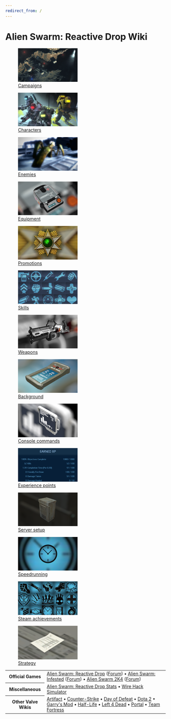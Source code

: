 ```yaml
---
redirect_from: /
---
```


# Alien Swarm: Reactive Drop Wiki

<div class="main-page-grid">
<a href="campaigns"><figure><img src="/assets/UI_Campaigns.png" width="187" height="105" alt=""><figcaption>Campaigns</figcaption></figure></a>
<a href="characters"><figure><img src="/assets/UI_Characters.png" width="187" height="105" alt=""><figcaption>Characters</figcaption></figure></a>
<a href="enemies"><figure><img src="/assets/UI_Enemies.png" width="187" height="105" alt=""><figcaption>Enemies</figcaption></figure></a>
<a href="equipment"><figure><img src="/assets/UI_Equipment.png" width="187" height="105" alt=""><figcaption>Equipment</figcaption></figure></a>
<a href="promotion"><figure><img src="/assets/UI_Promotion.png" width="187" height="105" alt=""><figcaption>Promotions</figcaption></figure></a>
<a href="skills"><figure><img src="/assets/UI_Skills.png" width="187" height="105" alt=""><figcaption>Skills</figcaption></figure></a>
<a href="weapons"><figure><img src="/assets/UI_Weapons.png" width="187" height="105" alt=""><figcaption>Weapons</figcaption></figure></a>
<a href="background"><figure><img src="/assets/UI_Background.png" width="187" height="105" alt=""><figcaption>Background</figcaption></figure></a>
<a href="console-commands"><figure><img src="/assets/UI_Console.png" width="187" height="105" alt=""><figcaption>Console commands</figcaption></figure></a>
<a href="experience-points"><figure><img src="/assets/UI_Experience.png" width="187" height="105" alt=""><figcaption>Experience points</figcaption></figure></a>
<a href="server-setup"><figure><img src="/assets/UI_ServerSetup.png" width="187" height="105" alt=""><figcaption>Server setup</figcaption></figure></a>
<a href="speedrunning"><figure><img src="/assets/UI_Speedrunning.png" width="187" height="105" alt=""><figcaption>Speedrunning</figcaption></figure></a>
<a href="steam-achievements"><figure><img src="/assets/UI_Achievements.png" width="187" height="105" alt=""><figcaption>Steam achievements</figcaption></figure></a>
<a href="strategy"><figure><img src="/assets/UI_Strategy.png" width="187" height="105" alt=""><figcaption>Strategy</figcaption></figure></a>
</div>

<table class="footer-list"><tbody>
<tr><th>Official Games</th><td><a href="https://store.steampowered.com/app/563560/">Alien Swarm: Reactive Drop</a> (<a href="https://steamcommunity.com/app/563560/discussions/">Forum</a>) • <a href="https://store.steampowered.com/app/630/">Alien Swarm: Infested</a> (<a href="https://steamcommunity.com/app/630/discussions/">Forum</a>) • <a href="https://www.blackcatgames.com/asv1/">Alien Swarm 2K4</a> (<a href="https://forums.blackcatgames.com/">Forum</a>)</td></tr>
<tr><th>Miscellaneous</th><td><a href="https://stats.reactivedrop.com/">Alien Swarm: Reactive Drop Stats</a> • <a href="https://dsinn.github.io/AlienSwarmWireHack/">Wire Hack Simulator</a></td></tr>
<tr><th>Other Valve Wikis</th><td><a href="https://artifact.fandom.com/">Artifact</a> • <a href="https://counterstrike.fandom.com/">Counter-Strike</a> • <a href="https://dayofdefeat.fandom.com/">Day of Defeat</a> • <a href="https://dota2.fandom.com/">Dota 2</a> • <a href="https://wiki.facepunch.com/gmod/">Garry's Mod</a> • <a href="http://www.combineoverwiki.net/">Half-Life</a> • <a href="https://left4dead.fandom.com/">Left 4 Dead</a> • <a href="https://theportalwiki.com/">Portal</a> • <a href="https://wiki.teamfortress.com/">Team Fortress</a></td></tr>
</tbody></table>
